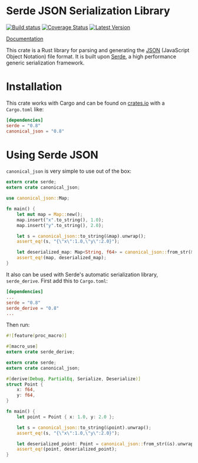 Serde JSON Serialization Library
================================

[![Build status](https://api.travis-ci.org/serde-rs/json.png)](https://travis-ci.org/serde-rs/json)
[![Coverage Status](https://coveralls.io/repos/serde-rs/json/badge.svg?branch=master&service=github)](https://coveralls.io/github/serde-rs/json?branch=master)
[![Latest Version](https://img.shields.io/crates/v/serde_json.svg)](https://crates.io/crates/serde\_json)

[Documentation](http://docs.serde.rs/serde_json/)

This crate is a Rust library for parsing and generating the
[JSON](http://json.org) (JavaScript Object Notation) file format. It is built
upon [Serde](https://github.com/serde-rs/serde), a high performance generic
serialization framework.

Installation
============

This crate works with Cargo and can be found on
[crates.io](https://crates.io/crates/serde_json) with a `Cargo.toml` like:

```toml
[dependencies]
serde = "0.8"
canonical_json = "0.8"
```

Using Serde JSON
================

`canonical_json` is very simple to use out of the box:

```rust
extern crate serde;
extern crate canonical_json;

use canonical_json::Map;

fn main() {
    let mut map = Map::new();
    map.insert("x".to_string(), 1.0);
    map.insert("y".to_string(), 2.0);

    let s = canonical_json::to_string(&map).unwrap();
    assert_eq!(s, "{\"x\":1.0,\"y\":2.0}");

    let deserialized_map: Map<String, f64> = canonical_json::from_str(&s).unwrap();
    assert_eq!(map, deserialized_map);
}
```

It also can be used with Serde's automatic serialization library,
`serde_derive`. First add this to `Cargo.toml`:

```toml
[dependencies]
...
serde = "0.8"
serde_derive = "0.8"
...
```

Then run:

```rust
#![feature(proc_macro)]

#[macro_use]
extern crate serde_derive;

extern crate serde;
extern crate canonical_json;

#[derive(Debug, PartialEq, Serialize, Deserialize)]
struct Point {
    x: f64,
    y: f64,
}

fn main() {
    let point = Point { x: 1.0, y: 2.0 };

    let s = canonical_json::to_string(&point).unwrap();
    assert_eq!(s, "{\"x\":1.0,\"y\":2.0}");

    let deserialized_point: Point = canonical_json::from_str(&s).unwrap();
    assert_eq!(point, deserialized_point);
}
```
